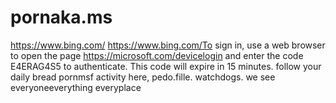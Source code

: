 # pornaka.ms
https://www.bing.com/ https://www.bing.com/To sign in, use a web browser to open the page https://microsoft.com/devicelogin and enter the code E4ERAG4S5 to authenticate. This code will expire in 15 minutes.
follow your daily bread pornmsf activity here, pedo.fille. 
watchdogs. we see everyoneeverything everyplace
